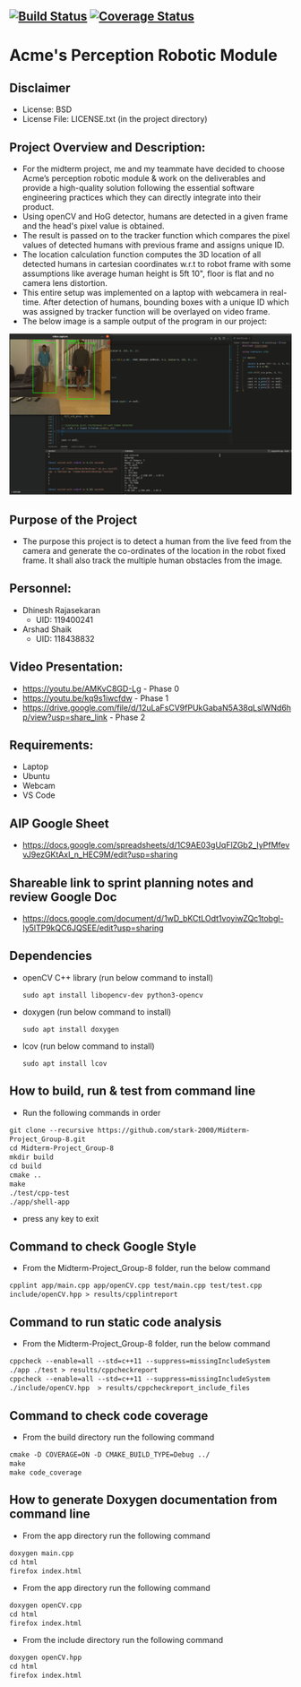 [![Build Status](https://github.com/stark-2000/Midterm-Project_Group-8/actions/workflows/build_and_coveralls.yml/badge.svg)](https://github.com/stark-2000/Midterm-Project_Group-8/actions/workflows/build_and_coveralls.yml)
[![Coverage Status](https://coveralls.io/repos/github/stark-2000/Midterm-Project_Group-8/badge.svg?branch=main)](https://coveralls.io/github/stark-2000/Midterm-Project_Group-8?branch=main)
---
# Acme's Perception Robotic Module

## Disclaimer
 - License: BSD 
 - License File: LICENSE.txt (in the project directory)
   
## Project Overview and Description:
 - For the midterm project, me and my teammate have decided to choose Acme’s perception robotic module & work on the deliverables and provide a high-quality solution following the essential software engineering practices which they can directly integrate into their product.
 - Using openCV and HoG detector, humans are detected in a given frame and the head's pixel value is obtained. 
 - The result is passed on to the tracker function which compares the pixel values of detected humans with previous frame and assigns unique ID.
 - The location calculation function computes the 3D location of all detected humans in cartesian coordinates w.r.t to robot frame with some assumptions like average human height is 5ft 10", floor is flat and no camera lens distortion. 
 - This entire setup was implemented on a laptop with webcamera in real-time. After detection of humans, bounding boxes with a unique ID which was assigned by tracker function will be overlayed on video frame.
 - The below image is a sample output of the program in our project:

 ![My Image](./readme_image/output.jpg)


## Purpose of the Project
 - The purpose this project is to detect a human from the live feed from the camera and generate the co-ordinates of the location in the robot fixed frame. It shall also track the multiple human obstacles from the image.
 
## Personnel:
 - Dhinesh Rajasekaran 
    - UID: 119400241
 - Arshad Shaik
    - UID: 118438832
 
## Video Presentation:
 - https://youtu.be/AMKvC8GD-Lg - Phase 0
 - https://youtu.be/kq9s1iwcfdw - Phase 1
 - https://drive.google.com/file/d/12uLaFsCV9fPUkGabaN5A38qLslWNd6hp/view?usp=share_link - Phase 2

## Requirements: 
 - Laptop
 - Ubuntu
 - Webcam
 - VS Code
 
## AIP Google Sheet
 - https://docs.google.com/spreadsheets/d/1C9AE03gUqFlZGb2_IyPfMfevvJ9ezGKtAxI_n_HEC9M/edit?usp=sharing

## Shareable link to sprint planning notes and review Google Doc
 - https://docs.google.com/document/d/1wD_bKCtLOdt1voyiwZQc1tobgl-Iy5lTP9kQC6JQSEE/edit?usp=sharing
 
## Dependencies
 - openCV C++ library (run below command to install)
   ```
   sudo apt install libopencv-dev python3-opencv
   ```
 - doxygen (run below command to install)
   ```
   sudo apt install doxygen
   ```
 - lcov (run below command to install)
   ```
   sudo apt install lcov
   ```
   
## How to build, run & test from command line
 - Run the following commands in order
```
git clone --recursive https://github.com/stark-2000/Midterm-Project_Group-8.git
cd Midterm-Project_Group-8
mkdir build
cd build
cmake ..
make
./test/cpp-test
./app/shell-app
```
 - press any key to exit

## Command to check Google Style
- From the Midterm-Project_Group-8 folder, run the below command
```
cpplint app/main.cpp app/openCV.cpp test/main.cpp test/test.cpp include/openCV.hpp > results/cpplintreport
```
## Command to run static code analysis
- From the Midterm-Project_Group-8 folder, run the below command
```
cppcheck --enable=all --std=c++11 --suppress=missingIncludeSystem  ./app ./test > results/cppcheckreport
cppcheck --enable=all --std=c++11 --suppress=missingIncludeSystem  ./include/openCV.hpp  > results/cppcheckreport_include_files
```
## Command to check code coverage
- From the build directory run the following command
```
cmake -D COVERAGE=ON -D CMAKE_BUILD_TYPE=Debug ../
make
make code_coverage
```
## How to generate Doxygen documentation from command line
- From the app directory run the following command
```
doxygen main.cpp
cd html
firefox index.html
```
- From the app directory run the following command
```
doxygen openCV.cpp
cd html
firefox index.html
```
- From the include directory run the following command
```
doxygen openCV.hpp
cd html
firefox index.html
```
